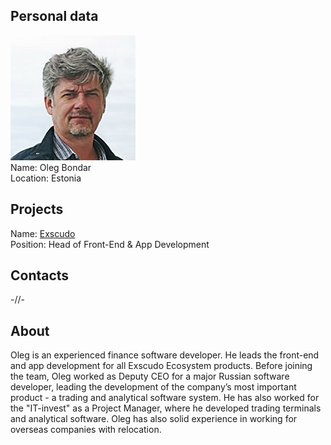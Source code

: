 ## Personal data
![oleg bondar photo](photo/oleg_bondar.jpg)  
Name:   Oleg Bondar  
Location: Estonia  
## Projects 
Name: [Exscudo](../projects/exscudo.md)  
Position: Head of Front-End & App Development   
## Contacts
-//-  
## About
Oleg is an experienced finance software developer. He leads the front-end and app development for all Exscudo Ecosystem products. Before joining the team, Oleg worked as Deputy CEO for a major Russian software developer, leading the development of the company’s most important product - a trading and analytical software system. He has also worked for the "IT-invest" as a Project Manager, where he developed trading terminals and analytical software. Oleg has also solid experience in working for overseas companies with relocation.
